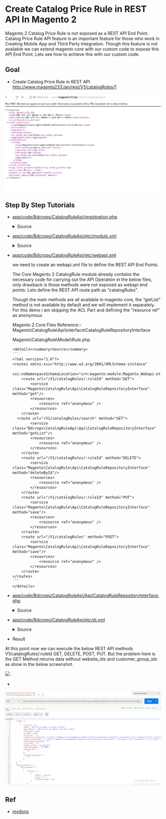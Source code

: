 #  Create Catalog Price Rule in REST API In Magento 2
Magento 2 Catalog Price Rule is not exposed as a REST API End Point. Catalog Price Rule API feature is an important feature for those who work in Creating Mobile App and Third Party Integration. Though this feature is not available we can extend magento core with our custom code to expose this API End Point. Lets see how to achieve this with our custom code.

## Goal
- Create Catalog Price Rule in REST API
http://www.magento233.lan/rest/V1/catalogRules/1

![](docs/restV1catalogRules1.png)



## Step By Step Tutorials

- [app/code/Bdcrops/CatalogRuleApi/registration.php](registration.php)

    <details><summary>Source</summary>

    ```
    <?php
        \Magento\Framework\Component\ComponentRegistrar::register(
            \Magento\Framework\Component\ComponentRegistrar::MODULE,
            'Bdcrops_CatalogRuleApi',
            __DIR__
        );
    ```
    </details>


- [app/code/Bdcrops/CatalogRuleApi/etc/module.xml](etc/module.xml)

    <details><summary>Source</summary>

    ```
    <?xml version="1.0"?>
    <config xmlns:xsi="http://www.w3.org/2001/XMLSchema-instance" xsi:noNamespaceSchemaLocation="urn:magento:framework:Module/etc/module.xsd">
        <module name="Bdcrops_CatalogRuleApi" setup_version="1.0.0"/>
    </config>

    ```
    </details>


- [app/code/Bdcrops/CatalogRuleApi/etc/webapi.xml](etc/webapi.xml)

    we need to create an webapi.xml file to define the REST API End Points.

    The Core Magento 2 CatalogRule module already contains the necessary code for carrying out the API Operation in the below files, only drawback is those methods were not exposed as webapi end points. Lets define the REST API route path as “catalogRules”.

    Though the main methods are all available in magento core, the “getList” method is not available by default and we will implement it separately. For this demo i am skipping the ACL Part and defining the “resource ref” as anonymous

    Magento 2 Core Files Reference:-
    Magento\CatalogRule\Api\interface\CatalogRuleRepositoryInterface

    Magento\CatalogRule\Model\Rule.php

      <details><summary>Source</summary>
      ```
      <?xml version="1.0"?>
      <routes xmlns:xsi="http://www.w3.org/2001/XMLSchema-instance"
              xsi:noNamespaceSchemaLocation="urn:magento:module:Magento_Webapi:etc/webapi.xsd">
          <route url="/V1/catalogRules/:ruleId" method="GET">
              <service class="Magento\CatalogRule\Api\CatalogRuleRepositoryInterface" method="get"/>
              <resources>
                  <resource ref="anonymous" />
              </resources>
          </route>
      	<route url="/V1/catalogRules/search" method="GET">
              <service class="Bdcrops\CatalogRuleApi\Api\CatalogRuleRepositoryInterface" method="getList"/>
              <resources>
                  <resource ref="anonymous" />
              </resources>
          </route>
          <route url="/V1/catalogRules/:ruleId" method="DELETE">
              <service class="Magento\CatalogRule\Api\CatalogRuleRepositoryInterface" method="deleteById"/>
              <resources>
                  <resource ref="anonymous" />
              </resources>
          </route>
          <route url="/V1/catalogRules/:ruleId" method="PUT">
              <service class="Magento\CatalogRule\Api\CatalogRuleRepositoryInterface" method="save"/>
              <resources>
                  <resource ref="anonymous" />
              </resources>
          </route>
          <route url="/V1/catalogRules" method="POST">
              <service class="Magento\CatalogRule\Api\CatalogRuleRepositoryInterface" method="save"/>
              <resources>
                  <resource ref="anonymous" />
              </resources>
          </route>
      </routes>
      ```
      </details>

- [app/code/Bdcrops/CatalogRuleApi/Api/CatalogRuleRepositoryInterface.php](Api/CatalogRuleRepositoryInterface.php)

    <details><summary>Source</summary>

    ```

    ```
    </details>


- [app/code/Bdcrops/CatalogRuleApi/etc/di.xml](etc/di.xml)
    <details><summary>Source</summary>

    ```

    ```
    </details>


- Result

At this point now we can execute the below REST API methods V1/catalogRules/:ruleId GET, DELETE, POST, PUT. But the problem here is the GET Method returns data without website_ids and customer_group_ids as show in the below screenshot.

![](docs/CatalogRules-GetRule-1024x743)




- []()

![](docs/CatalogRules-GetRuleSearch-1024x624.png)

## Ref
- [mydons](http://mydons.com/magento-2-catalog-price-rule-in-rest-api/)
